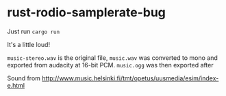 # rust-rodio-samplerate-bug

Just run `cargo run`

It's a little loud!

`music-stereo.wav` is the original file, `music.wav` was converted to mono and exported from audacity at 16-bit PCM. `music.ogg` was then exported after

Sound from http://www.music.helsinki.fi/tmt/opetus/uusmedia/esim/index-e.html
